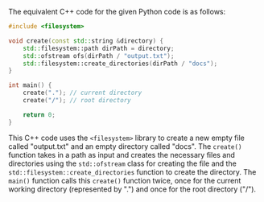 The equivalent C++ code for the given Python code is as follows:

```cpp
#include <filesystem>

void create(const std::string &directory) {
    std::filesystem::path dirPath = directory;
    std::ofstream ofs(dirPath / "output.txt");
    std::filesystem::create_directories(dirPath / "docs");
}

int main() {
    create("."); // current directory
    create("/"); // root directory

    return 0;
}
```

This C++ code uses the `<filesystem>` library to create a new empty file called "output.txt" and an empty directory called "docs". The `create()` function takes in a path as input and creates the necessary files and directories using the `std::ofstream` class for creating the file and the `std::filesystem::create_directories` function to create the directory. The `main()` function calls this `create()` function twice, once for the current working directory (represented by ".") and once for the root directory ("/").
